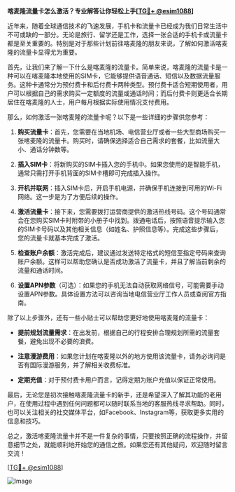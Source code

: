 **喀麦隆流量卡怎么激活？专业解答让你轻松上手[[TG💪+ @esim1088](https://t.me/s/esim1088)]**

近年来，随着全球通信技术的飞速发展，手机卡和流量卡已经成为我们日常生活中不可或缺的一部分。无论是旅行、留学还是工作，选择一张合适的手机卡或流量卡都是至关重要的。特别是对于那些计划前往喀麦隆的朋友来说，了解如何激活喀麦隆的流量卡显得尤为重要。

首先，让我们来了解一下什么是喀麦隆的流量卡。简单来说，喀麦隆的流量卡是一种可以在喀麦隆本地使用的SIM卡，它能够提供语音通话、短信以及数据流量服务。这种卡通常分为预付费卡和后付费卡两种类型。预付费卡适合短期使用者，用户可以根据自己的需求购买一定额度的流量或通话时间；而后付费卡则更适合长期居住在喀麦隆的人士，用户每月根据实际使用情况支付费用。

那么，如何激活一张喀麦隆的流量卡呢？以下是一些详细的步骤供您参考：

1. **购买流量卡**：首先，您需要在当地机场、电信营业厅或者一些大型商场购买一张喀麦隆的流量卡。购买时，请确保选择适合自己需求的套餐，比如流量大小、通话分钟数等。

2. **插入SIM卡**：将新购买的SIM卡插入您的手机中。如果您使用的是智能手机，通常只需打开手机背面的SIM卡槽即可完成插入操作。

3. **开机并联网**：插入SIM卡后，开启手机电源，并确保手机连接到可用的Wi-Fi网络。这一步是为了方便后续的操作。

4. **激活流量卡**：接下来，您需要拨打运营商提供的激活热线号码。这个号码通常会在您购买SIM卡时附带的小册子中找到。拨通电话后，按照语音提示输入您的SIM卡号码以及其他相关信息（如姓名、护照信息等）。完成这些步骤后，您的流量卡就基本完成了激活。

5. **检查账户余额**：激活完成后，建议通过发送特定格式的短信至指定号码来查询账户余额。这样可以帮助您确认是否成功激活了流量卡，并且了解当前剩余的流量和通话时间。

6. **设置APN参数**（可选）：如果您的手机无法自动获取网络信号，可能需要手动设置APN参数。具体设置方法可以咨询当地电信营业厅工作人员或查阅官方指南。

除了以上步骤外，还有一些小贴士可以帮助您更好地使用喀麦隆的流量卡：

- **提前规划流量需求**：在出发前，根据自己的行程安排合理规划所需的流量套餐，避免出现不必要的浪费。
  
- **注意漫游费用**：如果您计划在喀麦隆以外的地方使用该流量卡，请务必询问是否有国际漫游服务，并了解相关收费标准。

- **定期充值**：对于预付费卡用户而言，记得定期为账户充值以保证正常使用。

最后，无论您是初次接触喀麦隆流量卡的新手，还是希望深入了解其功能的老用户，在使用过程中遇到任何问题都可以随时联系当地的客服热线寻求帮助。同时，也可以关注相关的社交媒体平台，如Facebook、Instagram等，获取更多实用的信息和技巧。

总之，激活喀麦隆流量卡并不是一件复杂的事情，只要按照正确的流程操作，并留意细节之处，就能顺利地开始您的通信之旅。如果您还有其他疑问，欢迎随时留言交流！

[[TG💪+ @esim1088](https://t.me/s/esim1088)]  

![Image](https://i.postimg.cc/4NQfJmqS/Snipaste-2025-05-13-00-14-12.png)
